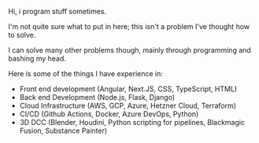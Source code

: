 Hi, i program stuff sometimes.

I'm not quite sure what to put in here; this isn't a problem I've thought how to solve.

I can solve many other problems though, mainly through programming and bashing my head.

Here is some of the things I have experience in:
- Front end development (Angular, Next.JS, CSS, TypeScript, HTML)
- Back end Development (Node.js, Flask, Django)
- Cloud Infrastructure (AWS, GCP, Azure, Hetzner Cloud, Terraform)
- CI/CD (Github Actions, Docker, Azure DevOps, Python)
- 3D DCC (Blender, Houdini, Python scripting for pipelines, Blackmagic Fusion, Substance Painter)
